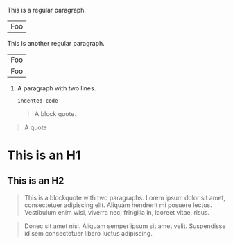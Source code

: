 This is a regular paragraph.

<table>
    <tr>
        <td>Foo</td>
    </tr>
</table>

This is another regular paragraph.

<table>
    <tr>
         <tr>
        <td>Foo</td>
                     </tr>
        <td>Foo</td>
    </tr>
</table>

<ol>
<li>
<p>A paragraph
with two lines.</p>
<pre><code>indented code
</code></pre>
<blockquote>
<p>A block quote.</p>
</blockquote>
</li>
</ol>

> A quote

This is an H1
=============

This is an H2
-------------

> This is a blockquote with two paragraphs. Lorem ipsum dolor sit amet,
consectetuer adipiscing elit. Aliquam hendrerit mi posuere lectus.
Vestibulum enim wisi, viverra nec, fringilla in, laoreet vitae, risus.

> Donec sit amet nisl. Aliquam semper ipsum sit amet velit. Suspendisse
id sem consectetuer libero luctus adipiscing.
